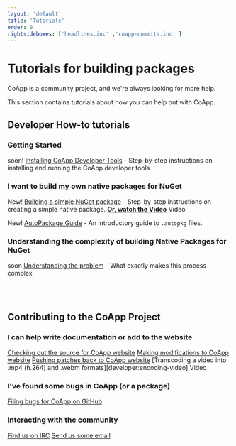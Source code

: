 ```yaml
---
layout: 'default'
title: 'Tutorials'
order: 8
rightsideboxes: ['headlines.inc' ,'coapp-commits.inc' ]
---
```


# Tutorials for building packages

CoApp is a community project, and we're always looking for more help.

This section contains tutorials about how you can help out with CoApp.

<!-- You might also want to [check out the Learning section](/pages/learn.html) to discover more about the [design of CoApp](/learn/coapp-design.html)  -->

## Developer How-to tutorials

### Getting Started
<span class="label warning">soon!</span> [Installing CoApp Developer Tools](/tutorials/installation.html) - Step-by-step instructions on installing and running the CoApp developer tools 

### I want to build my own native packages for NuGet
<span class="label success">New!</span> [Building a simple NuGet package](/tutorials/building-a-package.html) - Step-by-step instructions on creating a simple native package. **[Or, watch the Video](https://www.youtube.com/watch?v=l4MAkR13JPA)** <span class="label notice">Video</span> 


<span class="label success">New!</span> [AutoPackage Guide](/tutorials/autopackage-guide.html) - An introductory guide to `.autopkg` files.


### Understanding the complexity of building Native Packages for NuGet
<span class="label warning">soon</span> [Understanding the problem](/tutorials/understanding-the-problem.html) - What exactly makes this process complex



<!--
<span class="label success">soon</span> [Building](/tutorials/anotheritem.html) - what's next
 -->
<br/><br/>

## Contributing to the CoApp Project
 
### I can help write documentation or add to the website
[Checking out the source for CoApp website](/developers/check-out-website.html)
[Making modifications to CoApp website](/developers/modify-website.html)
[Pushing patches back to CoApp website](/developers/push-patches.html)
[Transcoding a video into .mp4 (h.264) and .webm formats][developer:encoding-video] <span class="label notice">Video</span> 


### I've found some bugs in CoApp (or a package)
[Filing bugs for CoApp on GitHub](/developers/filing-bugs.html)

<!-- <span class="label warning">Coming Soon!</span> [Filing bugs for CoApp package on GitHub](/developers/filing-package-bugs.html) -->




### Interacting with the community
[Find us on IRC](/developers/irc.html)
[Send us some email](/developers/email.html)